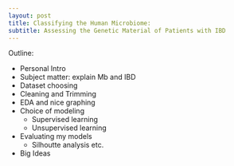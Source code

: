```yaml
---
layout: post
title: Classifying the Human Microbiome:
subtitle: Assessing the Genetic Material of Patients with IBD
---
```


Outline:
- Personal Intro
- Subject matter: explain Mb and IBD
- Dataset choosing
- Cleaning and Trimming
- EDA and nice graphing
- Choice of modeling
  - Supervised learning
  - Unsupervised learning
- Evaluating my models
  - Silhoutte analysis etc.
- Big Ideas
